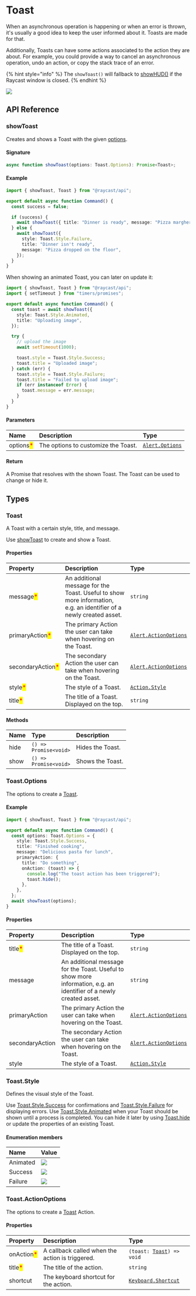 # Toast

When an asynchronous operation is happening or when an error is thrown, it's usually a good idea to keep the user informed about it. Toasts are made for that.

Additionally, Toasts can have some actions associated to the action they are about. For example, you could provide a way to cancel an asynchronous operation, undo an action, or copy the stack trace of an error.

{% hint style="info" %}
The `showToast()` will fallback to [showHUD()](./hud.md#showhud) if the Raycast window is closed.
{% endhint %}

![](../../.gitbook/assets/toast.webp)

## API Reference

### showToast

Creates and shows a Toast with the given [options](#toast.options).

#### Signature

```typescript
async function showToast(options: Toast.Options): Promise<Toast>;
```

#### Example

```typescript
import { showToast, Toast } from "@raycast/api";

export default async function Command() {
  const success = false;

  if (success) {
    await showToast({ title: "Dinner is ready", message: "Pizza margherita" });
  } else {
    await showToast({
      style: Toast.Style.Failure,
      title: "Dinner isn't ready",
      message: "Pizza dropped on the floor",
    });
  }
}
```

When showing an animated Toast, you can later on update it:

```typescript
import { showToast, Toast } from "@raycast/api";
import { setTimeout } from "timers/promises";

export default async function Command() {
  const toast = await showToast({
    style: Toast.Style.Animated,
    title: "Uploading image",
  });

  try {
    // upload the image
    await setTimeout(1000);

    toast.style = Toast.Style.Success;
    toast.title = "Uploaded image";
  } catch (err) {
    toast.style = Toast.Style.Failure;
    toast.title = "Failed to upload image";
    if (err instanceof Error) {
      toast.message = err.message;
    }
  }
}
```

#### Parameters

| Name | Description | Type |
| :--- | :--- | :--- |
| options<mark style="color:red;">*</mark> | The options to customize the Toast. | <code>[Alert.Options](alert.md#alert.options)</code> |

#### Return

A Promise that resolves with the shown Toast. The Toast can be used to change or hide it.

## Types

### Toast

A Toast with a certain style, title, and message.

Use [showToast](#showtoast) to create and show a Toast.

#### Properties

| Property | Description | Type |
| :--- | :--- | :--- |
| message<mark style="color:red;">*</mark> | An additional message for the Toast. Useful to show more information, e.g. an identifier of a newly created asset. | <code>string</code> |
| primaryAction<mark style="color:red;">*</mark> | The primary Action the user can take when hovering on the Toast. | <code>[Alert.ActionOptions](alert.md#alert.actionoptions)</code> |
| secondaryAction<mark style="color:red;">*</mark> | The secondary Action the user can take when hovering on the Toast. | <code>[Alert.ActionOptions](alert.md#alert.actionoptions)</code> |
| style<mark style="color:red;">*</mark> | The style of a Toast. | <code>[Action.Style](../user-interface/actions.md#action.style)</code> |
| title<mark style="color:red;">*</mark> | The title of a Toast. Displayed on the top. | <code>string</code> |

#### Methods

| Name | Type                                | Description      |
| :--- | :---------------------------------- | :--------------- |
| hide | <code>() => Promise&lt;void></code> | Hides the Toast. |
| show | <code>() => Promise&lt;void></code> | Shows the Toast. |

### Toast.Options

The options to create a [Toast](#toast).

#### Example

```typescript
import { showToast, Toast } from "@raycast/api";

export default async function Command() {
  const options: Toast.Options = {
    style: Toast.Style.Success,
    title: "Finished cooking",
    message: "Delicious pasta for lunch",
    primaryAction: {
      title: "Do something",
      onAction: (toast) => {
        console.log("The toast action has been triggered");
        toast.hide();
      },
    },
  };
  await showToast(options);
}
```

#### Properties

| Property | Description | Type |
| :--- | :--- | :--- |
| title<mark style="color:red;">*</mark> | The title of a Toast. Displayed on the top. | <code>string</code> |
| message | An additional message for the Toast. Useful to show more information, e.g. an identifier of a newly created asset. | <code>string</code> |
| primaryAction | The primary Action the user can take when hovering on the Toast. | <code>[Alert.ActionOptions](alert.md#alert.actionoptions)</code> |
| secondaryAction | The secondary Action the user can take when hovering on the Toast. | <code>[Alert.ActionOptions](alert.md#alert.actionoptions)</code> |
| style | The style of a Toast. | <code>[Action.Style](../user-interface/actions.md#action.style)</code> |

### Toast.Style

Defines the visual style of the Toast.

Use [Toast.Style.Success](#toast.style) for confirmations and [Toast.Style.Failure](#toast.style) for displaying errors.
Use [Toast.Style.Animated](#toast.style) when your Toast should be shown until a process is completed.
You can hide it later by using [Toast.hide](#toast) or update the properties of an existing Toast.

#### Enumeration members

| Name     | Value                                          |
| :------- | :--------------------------------------------- |
| Animated | ![](../../.gitbook/assets/toast-animated.webp) |
| Success  | ![](../../.gitbook/assets/toast-success.webp)  |
| Failure  | ![](../../.gitbook/assets/toast-failure.webp)  |

### Toast.ActionOptions

The options to create a [Toast](#toast) Action.

#### Properties

| Property | Description | Type |
| :--- | :--- | :--- |
| onAction<mark style="color:red;">*</mark> | A callback called when the action is triggered. | <code>(toast: [Toast](toast.md#toast)) => void</code> |
| title<mark style="color:red;">*</mark> | The title of the action. | <code>string</code> |
| shortcut | The keyboard shortcut for the action. | <code>[Keyboard.Shortcut](../keyboard.md#keyboard.shortcut)</code> |
